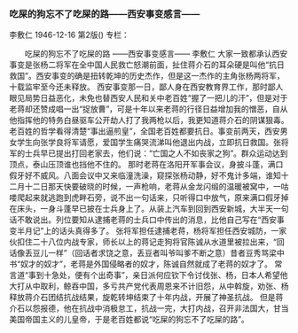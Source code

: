 ### 吃屎的狗忘不了吃屎的路——西安事变感言——
李敷仁
1946-12-16
第2版()
专栏：

　　吃屎的狗忘不了吃屎的路
    ——西安事变感言——
    李敷仁
    大家一致都承认西安事变是张杨二将军在全中国人民救亡怒潮前面，扯住蒋介石的耳朵硬是叫他“抗日救国”。西安事变的确是扭转乾坤的历史杰作，但是这一杰作的主角张杨两将军，十载监牢至今还未释放。
    西安事变那一日，鄙人身在西安教育界工作，那时鄙人眼见局势日益恶化，未免也替西安人民和关中老百姓“握了一把儿的汗”，但是对于老蒋却还赞成唱一出“捉放曹”，可是十年以来老蒋的行径日益增加我的憎恶，自从他指挥他的特务白昼驱车公开劫人打了我两枪以后，我更知道蒋介石的阴谋狠毒。
    老百姓的哲学看得清楚“事出逼煎皇”，全国老百姓都要抗日。事变前两天，西安男女学生向张学良将军请愿，爱国学生痛哭流涕叫他退出内战，立即抗日救国。张将军的士兵早已提出打回老家去，他们说：“亡国之人不如丧家之狗”。群众运动达到顶点，泰山压顶谁也挡他不住的。
    那时老蒋在洛阳开军事会议，身披斗蓬，满口假牙好不威风。八面会议中又来临潼洗澡，窥探张杨动静，好不鬼计多端，谁知十二月十二日那天快要破晓的时候，一声枪响，老蒋从金龙闪缎的温暖被窝中，一咕喽爬起来就逃跑到虎畔石旁，说不出一句话来，只听得口中放气，原来满口假牙掉在床头，一身斗蓬早已披在士兵身上了。从装上汽车到回到西安新城，大半天一句话不敢说出。列位要知从逮捕老蒋的士兵口中传出的消息，比他自己写在“西安事变半月记”上的话头真得多了。
    张将军担任逮捕老蒋，杨将军担任西安城防，一家伙扣住二十八位内战专家，师长以上的蒋记走狗将官陈诚从水道里被拉出来，“回话像丢豆儿一样”（回话者求饶之意，丢豆者叫爷叫爹不断之意）昔者豆秀骂梁中书“奴才的奴才”，老蒋是外国侵略者的奴才，陈诚自然就成了老蒋的奴才了。
    常言道“事到十急处，便有个出奇事”，亲日派何应钦下令讨伐张、杨，日本人希望他大打从中取利，鲸吞中国，多亏共产党代表周恩来不计旧怨，从中斡旋，劝张、杨释放蒋介石团结抗战结果，旋乾转坤结束了十年内战，开展了神圣抗战。
    但是蒋介石以怨报德，他在抗战中消极怠工，抗战一完，大打内战，召开非法国大，甘当美国帝国主义的儿皇帝，于是老百姓都说“吃屎的狗忘不了吃屎的路”。
